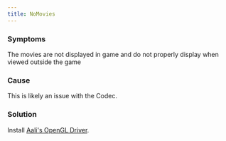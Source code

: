 ```yaml
---
title: NoMovies
---
```


### Symptoms

The movies are not displayed in game and do not properly display when viewed outside the game

### Cause

This is likely an issue with the Codec.

### Solution

Install [Aali's OpenGL Driver](http://forums.qhimm.com/index.php?topic=8306.0).
